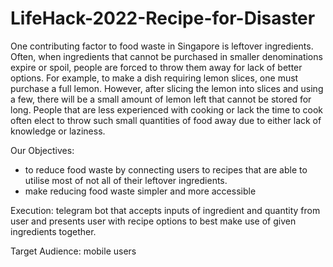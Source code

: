 # LifeHack-2022-Recipe-for-Disaster
One contributing factor to food waste in Singapore is leftover ingredients. Often, when ingredients that cannot be purchased in smaller denominations expire or spoil, people are forced to throw them away for lack of better options. For example, to make a dish requiring lemon slices, one must purchase a full lemon. However, after slicing the lemon into slices and using a few, there will be a small amount of lemon left that cannot be stored for long. People that are less experienced with cooking or lack the time to cook often elect to throw such small quantities of food away due to either lack of knowledge or laziness. 

Our Objectives: 
- to reduce food waste by connecting users to recipes that are able to utilise most of not all of their leftover ingredients.
- make reducing food waste simpler and more accessible

Execution: telegram bot that accepts inputs of ingredient and quantity from user and presents user with recipe options to best make use of given ingredients together.

Target Audience: mobile users
